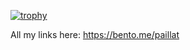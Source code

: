 [![trophy](https://github-profile-trophy.vercel.app/?username=paillat-dev&theme=algolia&column=9)](https://github.com/ryo-ma/github-profile-trophy)

All my links here: https://bento.me/paillat
